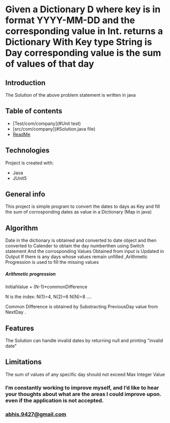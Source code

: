 # Given a Dictionary D where key is in format YYYY-MM-DD and the corresponding value in Int. returns a Dictionary With Key type String is Day corresponding value is the sum of values of that day 


## Introduction
The Solution of the above problem statement is written in java 

## Table of contents
* [Test/com/company](#Unit test)
* [src/com/company](#Solution.java file)
* [ReadMe](#readme)

## Technologies
Project is created with:
* Java
* JUnit5

## General info
This project is simple program to convert the dates to days as Key and fill the sum of corrosponding dates as value in a Dictionary (Map in java)

## Algorithm
Date in the dictionary is obtained and converted to date object and then
 converted to Calender to obtain the day numberthen using Switch statement
And the corrosponding Values Obtained from input is Updated in Output 
If there is any days whose values remain unfilled ,Arithmetic Progression 
is used to fill the missing values
##### Arithmetic progression
InitialValue + (N-1)*commonDifference

N is the index: N(1)=4, N(2)=6 N(N)=8 ....

Common Difference is obtained by  Substracting PreviousDay value from NextDay .

## Features
The Solution can handle invalid dates by 
returning null and printing "invalid date"

## Limitations
The sum of values of any specific day should 
not exceed Max Integer Value


	



		

### I’m constantly working to improve myself, and I’d like to hear your thoughts about what are the areas I could improve upon. even if the application is not accepted.
### abhis.9427@gmail.com
  
		
